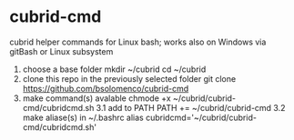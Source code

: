 # cubrid-cmd
cubrid helper commands for Linux bash; works also on Windows via gitBash or Linux subsystem

1. choose a base folder
  mkdir ~/cubrid
  cd ~/cubrid
2. clone this repo in the previously selected folder
  git clone https://github.com/bsolomenco/cubrid-cmd
3. make command(s) avalable
  chmode +x ~/cubrid/cubrid-cmd/cubridcmd.sh
  3.1 add to PATH
    PATH += ~/cubrid/cubrid-cmd
  3.2 make aliase(s) in ~/.bashrc
    alias cubridcmd='~/cubrid/cubrid-cmd/cubridcmd.sh'
